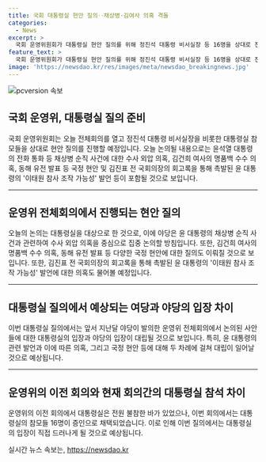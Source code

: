 ```yaml
---
title: 국회 대통령실 현안 질의‥채상병·김여사 의혹 격돌
categories:
  - News
excerpt: >
  국회 운영위원회가 대통령실 현안 질의를 위해 정진석 대통령 비서실장 등 16명을 상대로 전체회의를 열었습니다. 야당은 윤석열 대통령의 전화통화 외압 의혹과 김건희 여사의 명품백 수수 의혹, 동해 유전 발표 등 다양한 국정 현안에 대해 집중 견제를 예고하며 대통령실을 엄호하는 여당과의 격돌이 예상됩니다. 지난달 열린 운영위 전체회의에 대통령실이 불참한 점을 고려할 때, 이번 진행이 주목받을 전망입니다.
feature_text: >
  국회 운영위원회가 대통령실 현안 질의를 위해 정진석 대통령 비서실장 등 16명을 상대로 전체회의를 열었습니다. 야당은 윤석열 대통령의 전화통화 외압 의혹과 김건희 여사의 명품백 수수 의혹, 동해 유전 발표 등 다양한 국정 현안에 대해 집중 견제를 예고하며 대통령실을 엄호하는 여당과의 격돌이 예상됩니다. 지난달 열린 운영위 전체회의에 대통령실이 불참한 점을 고려할 때, 이번 진행이 주목받을 전망입니다.
image: 'https://newsdao.kr/res/images/meta/newsdao_breakingnews.jpg'
---
```


<p><img src="https://newsdao.kr/res/images/meta/newsdao_breakingnews.jpg" alt="pcversion 속보" /></p>

<h2 data-ke-size="size26">국회 운영위, 대통령실 질의 준비</h2>

<p data-ke-size="size16">국회 운영위원회는 오늘 전체회의를 열고 정진석 대통령 비서실장을 비롯한 대통령실 참모들을 상대로 현안 질의를 진행할 예정입니다. 오늘 논의될 내용으로는 윤석열 대통령의 전화 통화 등 채상병 순직 사건에 대한 수사 외압 의혹, 김건희 여사의 명품백 수수 의혹, 동해 유전 발표 등 국정 현안 및 김진표 전 국회의장의 회고록을 통해 촉발된 윤 대통령의 '이태원 참사 조작 가능성' 발언 등이 포함될 것으로 보입니다.</p>

<hr>

<h2 data-ke-size="size26">운영위 전체회의에서 진행되는 현안 질의</h2>

<p data-ke-size="size16">오늘의 논의는 대통령실을 대상으로 한 것으로, 이에 야당은 윤 대통령의 채상병 순직 사건과 관련하여 수사 외압 의혹을 중심으로 집중 논의할 방침입니다. 또한, 김건희 여사의 명품백 수수 의혹, 동해 유전 발표 등 다양한 국정 현안에 대한 질의도 이뤄질 것으로 보입니다. 또한, 김진표 전 국회의장의 회고록을 통해 촉발된 윤 대통령의 '이태원 참사 조작 가능성' 발언에 대한 의혹도 물어볼 예정입니다.</p>

<hr>

<h2 data-ke-size="size26">대통령실 질의에서 예상되는 여당과 야당의 입장 차이</h2>

<p data-ke-size="size16">이번 대통령실 질의에서는 앞서 지난달 야당이 발의한 운영위 전체회의에서 논의된 사안들에 대한 대통령실의 입장과 야당의 입장이 대립될 것으로 보입니다. 특히, 윤 대통령의 관련 발언과 이에 따른 의혹, 그리고 국정 현안 등에 대해 두 차례에 걸쳐 대립이 일어날 것으로 예상됩니다.</p>

<hr>

<h2 data-ke-size="size26">운영위의 이전 회의와 현재 회의간의 대통령실 참석 차이</h2>

<p data-ke-size="size16">운영위의 이전 회의에서 대통령실은 전원 불참한 바가 있었으나, 이번 회의에서는 대통령실의 참모들 16명이 증인으로 채택되었습니다. 이로 인해 이번 질의에서는 대통령실의 입장이 직접 드러나게 될 것으로 예상됩니다.</p>
실시간 뉴스 속보는, <a href="https://newsdao.kr" rel="dofollow">https://newsdao.kr</a>


